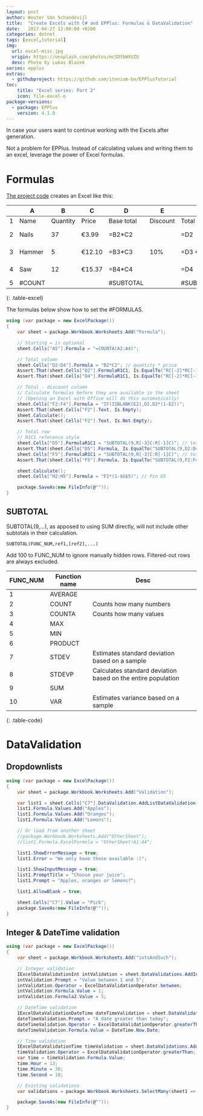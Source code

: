 ```yaml
---
layout: post
author: Wouter Van Schandevijl
title:  "Create Excels with C# and EPPlus: Formulas & DataValidation"
date:   2017-04-27 12:00:00 +0200
categories: dotnet
tags: [excel,tutorial]
img:
  url: excel-misc.jpg
  origin: https://unsplash.com/photos/mcSDtbWXUZU
  desc: Photo by Lukas Blazek
series: epplus
extras:
  - githubproject: https://github.com/itenium-be/EPPlusTutorial
toc:
    title: "Excel series: Part 2"
    icon: file-excel-o
package-versions:
  - package: EPPlus
    version: 4.1.0
---
```


In case your users want to continue working with the Excels after generation.

Not a problem for EPPlus. Instead of calculating values and writing them to
an excel, leverage the power of Excel formulas.

<!--more-->

# Formulas

[The project code][github-project] creates an Excel like this:

|   | A     | B        | C      | D          | E        | F         | G         | H       |
|---|-------|----------|--------|------------|----------|-----------|-----------|---------|
| 1 | Name  | Quantity | Price  | Base total | Discount | Total     | Special   | Payup   |
| 2 | Nails | 37       | €3.99  | =B2*C2     |          | =D2       |           | =F2 * 0.8
| 3 | Hammer| 5        | €12.10 | =B3*C3     | 10%      | =D3 * 0.9 |           | =F3 * 0.8
| 4 | Saw   | 12       | €15.37 | =B4*C4     |          | =D4       |           | =F4 * 0.8
| 5 | #COUNT|          |        | #SUBTOTAL  |          | #SUBTOTAL | 20%       | #TOTAL
{: .table-excel}

The formulas below show how to set the #FORMULAS.

```c#
using (var package = new ExcelPackage())
{
	var sheet = package.Workbook.Worksheets.Add("Formula");

	// Starting = is optional
	sheet.Cells["A5"].Formula = "=COUNTA(A2:A4)";

	// Total column
	sheet.Cells["D2:D4"].Formula = "B2*C2"; // quantity * price
	Assert.That(sheet.Cells["D2"].FormulaR1C1, Is.EqualTo("RC[-2]*RC[-1]"));
	Assert.That(sheet.Cells["D4"].FormulaR1C1, Is.EqualTo("RC[-2]*RC[-1]"));

	// Total - discount column
	// Calculate formulas before they are available in the sheet
	// (Opening an Excel with Office will do this automatically)
	sheet.Cells["F2:F4"].Formula = "IF(ISBLANK(E2),D2,D2*(1-E2))";
	Assert.That(sheet.Cells["F2"].Text, Is.Empty);
	sheet.Calculate();
	Assert.That(sheet.Cells["F2"].Text, Is.Not.Empty);

	// Total row
	// R1C1 reference style
	sheet.Cells["D5"].FormulaR1C1 = "SUBTOTAL(9,R[-3]C:R[-1]C)"; // total
	Assert.That(sheet.Cells["D5"].Formula, Is.EqualTo("SUBTOTAL(9,D2:D4)"));
	sheet.Cells["F5"].FormulaR1C1 = "SUBTOTAL(9,R[-3]C:R[-1]C)"; // total - discount
	Assert.That(sheet.Cells["F5"].Formula, Is.EqualTo("SUBTOTAL(9,F2:F4)"));

	sheet.Calculate();
	sheet.Cells["H2:H5"].Formula = "F2*(1-$G$5)"; // Pin G5

	package.SaveAs(new FileInfo(@""));
}
```

## SUBTOTAL
SUBTOTAL(9,...), as apposed to using SUM directly, will not include other subtotals in their calculation.

```vba
SUBTOTAL(FUNC_NUM,ref1,[ref2],...)
```

Add 100 to FUNC_NUM to ignore manually hidden rows.
Filtered-out rows are always excluded.

| FUNC_NUM | Function name | Desc
|----------|---------------|-----
| 1        | AVERAGE
| 2        | COUNT         | Counts how many numbers
| 3        | COUNTA        | Counts how many values
| 4        | MAX
| 5        | MIN
| 6        | PRODUCT
| 7        | STDEV         | Estimates standard deviation based on a sample
| 8        | STDEVP        | Calculates standard deviation based on the entire population
| 9        | SUM
| 10       | VAR           | Estimates variance based on a sample
{: .table-code}


# DataValidation

## Dropdownlists

```c#
using (var package = new ExcelPackage())
{
	var sheet = package.Workbook.Worksheets.Add("Validation");

	var list1 = sheet.Cells["C7"].DataValidation.AddListDataValidation();
	list1.Formula.Values.Add("Apples");
	list1.Formula.Values.Add("Oranges");
	list1.Formula.Values.Add("Lemons");

	// Or load from another sheet
	//package.Workbook.Worksheets.Add("OtherSheet");
	//list1.Formula.ExcelFormula = "OtherSheet!A1:A4";

	list1.ShowErrorMessage = true;
	list1.Error = "We only have those available :(";

	list1.ShowInputMessage = true;
	list1.PromptTitle = "Choose your juice";
	list1.Prompt = "Apples, oranges or lemons?";

	list1.AllowBlank = true;

	sheet.Cells["C7"].Value = "Pick";
	package.SaveAs(new FileInfo(@""));
}
```

## Integer & DateTime validation

```c#
using (var package = new ExcelPackage())
{
	var sheet = package.Workbook.Worksheets.Add("intsAndSuch");

	// Integer validation
	IExcelDataValidationInt intValidation = sheet.DataValidations.AddIntegerValidation("A1");
	intValidation.Prompt = "Value between 1 and 5";
	intValidation.Operator = ExcelDataValidationOperator.between;
	intValidation.Formula.Value = 1;
	intValidation.Formula2.Value = 5;

	// DateTime validation
	IExcelDataValidationDateTime dateTimeValidation = sheet.DataValidations.AddDateTimeValidation("A2");
	dateTimeValidation.Prompt = "A date greater than today";
	dateTimeValidation.Operator = ExcelDataValidationOperator.greaterThan;
	dateTimeValidation.Formula.Value = DateTime.Now.Date;

	// Time validation
	IExcelDataValidationTime timeValidation = sheet.DataValidations.AddTimeValidation("A3");
	timeValidation.Operator = ExcelDataValidationOperator.greaterThan;
	var time = timeValidation.Formula.Value;
	time.Hour = 13;
	time.Minute = 30;
	time.Second = 10;

	// Existing validations
	var validations = package.Workbook.Worksheets.SelectMany(sheet1 => sheet1.DataValidations);

	package.SaveAs(new FileInfo(@""));
}
```

[github-project]: https://github.com/itenium-be/EPPlusTutorial
